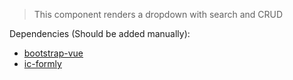 >  This component renders a dropdown with search and CRUD

Dependencies (Should be added manually):
- [bootstrap-vue](https://bootstrap-vue.js.org/)
- [ic-formly](https://github.com/InCuca/ic-formly)
